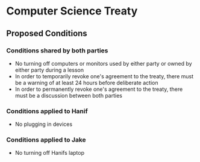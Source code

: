 # Computer Science Treaty

## Proposed Conditions

### Conditions shared by both parties
- No turning off computers or monitors used by either party or owned by either party during a lesson
- In order to temporarily revoke one's agreement to the treaty, there must be a warning of at least 24 hours before deliberate action
- In order to permanently revoke one's agreement to the treaty, there must be a discussion between both parties

### Conditions applied to Hanif
- No plugging in devices

### Conditions applied to Jake
- No turning off Hanifs laptop
